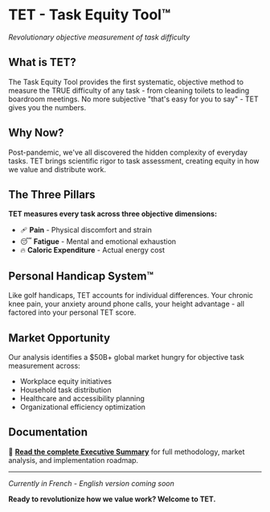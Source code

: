 # TET - Task Equity Tool™

*Revolutionary objective measurement of task difficulty*

## What is TET?

The Task Equity Tool provides the first systematic, objective method to measure the TRUE difficulty of any task - from cleaning toilets to leading boardroom meetings. No more subjective "that's easy for you to say" - TET gives you the numbers.

## Why Now?

Post-pandemic, we've all discovered the hidden complexity of everyday tasks. TET brings scientific rigor to task assessment, creating equity in how we value and distribute work.

## The Three Pillars

**TET measures every task across three objective dimensions:**

- 🩹 **Pain** - Physical discomfort and strain
- 😴 **Fatigue** - Mental and emotional exhaustion  
- 🔥 **Caloric Expenditure** - Actual energy cost

## Personal Handicap System™

Like golf handicaps, TET accounts for individual differences. Your chronic knee pain, your anxiety around phone calls, your height advantage - all factored into your personal TET score.

## Market Opportunity

Our analysis identifies a $50B+ global market hungry for objective task measurement across:
- Workplace equity initiatives
- Household task distribution
- Healthcare and accessibility planning
- Organizational efficiency optimization

## Documentation

📄 **[Read the complete Executive Summary]([./Executive_Summary_TET_Tool.md](https://github.com/iledefrance55/task-equity-tool/blob/main/EXECUTIVE%20SUMMARY.md))** for full methodology, market analysis, and implementation roadmap.

---

*Currently in French - English version coming soon*

**Ready to revolutionize how we value work? Welcome to TET.**
